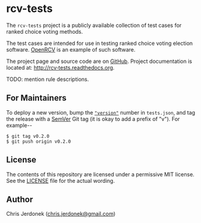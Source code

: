 rcv-tests
=========

The `rcv-tests` project is a publicly available collection of test cases
for ranked choice voting methods.

The test cases are intended for use in testing ranked choice voting
election software.  [OpenRCV][openrcv_github] is an example of such software.

The project page and source code are on [GitHub][openrcv_github].  Project
documentation is located at: [http://rcv‑tests.readthedocs.org][rcv_tests_docs].

TODO: mention rule descriptions.


For Maintainers
---------------

To deploy a new version, bump the [`"version"`][version_number] number in
`tests.json`, and tag the release with a [SemVer][semver]
Git tag (it is okay to add a prefix of "v").  For example--

    $ git tag v0.2.0
    $ git push origin v0.2.0


License
-------

The contents of this repository are licensed under a permissive MIT license.
See the [LICENSE](LICENSE) file for the actual wording.


Author
------

Chris Jerdonek (<chris.jerdonek@gmail.com>)


[openrcv_github]: https://github.com/cjerdonek/open-rcv
[rcv_tests_docs]: http://rcv-tests.readthedocs.org/en/latest/
[semver]: http://semver.org/
[version_number]: https://github.com/cjerdonek/open-rcv-tests/blob/master/tests.json#L2
